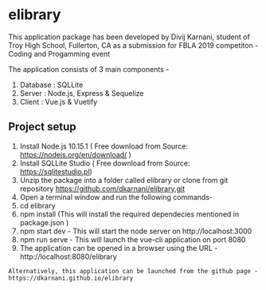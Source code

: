 # elibrary

This application package has been developed by Divij Karnani, student of Troy High School, Fullerton, CA
as a submission for FBLA 2019 competiton - Coding and Progamming event

The application consists of 3 main components -

1. Database : SQLLite
2. Server : Node.js, Express & Sequelize
3. Client : Vue.js & Vuetify

## Project setup

1. Install Node.js 10.15.1 ( Free download from Source: https://nodejs.org/en/download/ )
2. Install SQLLite Studio ( Free download from Source: https://sqlitestudio.pl)
3. Unzip the package into a folder called elibrary or clone from git repository https://github.com/dkarnani/elibrary.git
4. Open a terminal window and run the following commands-
5. cd elibrary
6. npm install (This will install the required dependecies mentioned in package.json )
7. npm start dev - This will start the node server on http://localhost:3000
8. npm run serve - This will launch the vue-cli application on port 8080
9. The application can be opened in a browser using the URL - http://localhost:8080/elibrary

```
Alternatively, this application can be launched from the github page - https://dkarnani.github.io/elibrary
```

